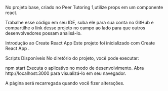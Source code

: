 No projeto base, criado no Peer Tutoring 1,utilize props em um componente react.

Trabalhe esse código em seu IDE, suba ele para sua conta no GitHub e compartilhe o link desse projeto no campo ao lado para que outros desenvolvedores possam analisá-lo.

Introdução ao Create React App
Este projeto foi inicializado com Create React App .

Scripts Disponíveis
No diretório do projeto, você pode executar:

npm start
Executa o aplicativo no modo de desenvolvimento.
Abra http://localhost:3000 para visualizá-lo em seu navegador.

A página será recarregada quando você fizer alterações.